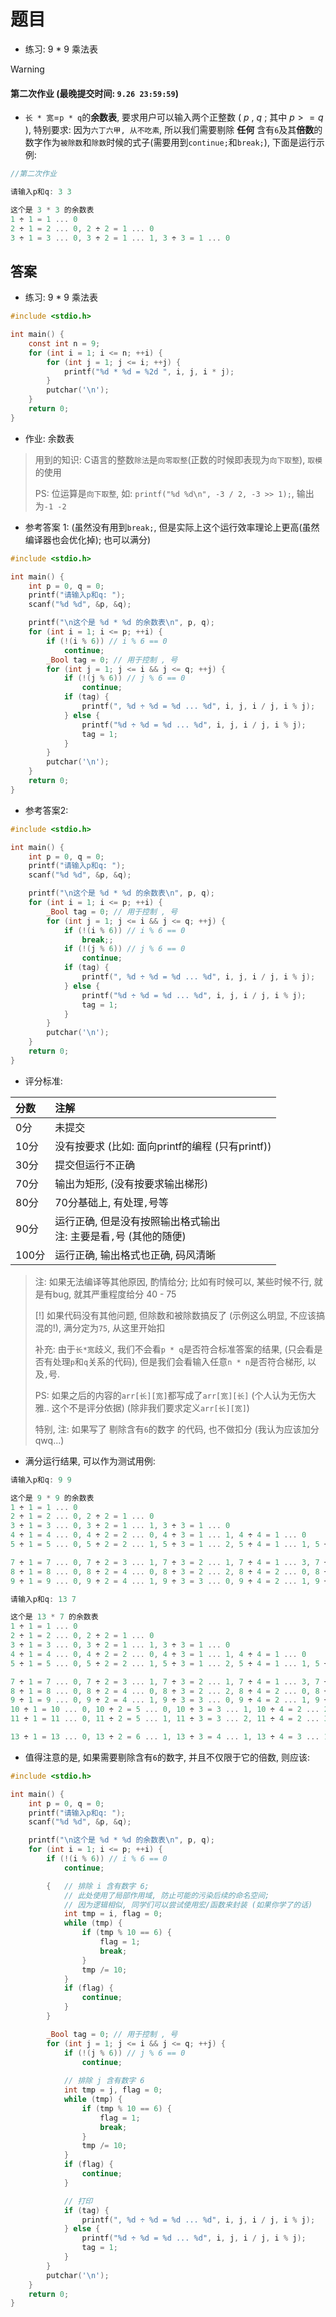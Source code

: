 # 题目

- 练习: 9 * 9 乘法表

> [!WARNING]
> #### 第二次作业 (最晚提交时间: `9.26 23:59:59`)

- `长 * 宽`=`p * q`的**余数表**, 要求用户可以输入两个正整数 ( $p$ , $q$ ; 其中 $p >= q$ ), 特别要求: 因为`六丁六甲, 从不吃素`, 所以我们需要剔除 **任何** 含有`6`及其**倍数**的数字作为`被除数`和`除数`时候的式子(需要用到`continue;`和`break;`), 下面是运行示例:

```C
//第二次作业

请输入p和q: 3 3

这个是 3 * 3 的余数表
1 ÷ 1 = 1 ... 0
2 ÷ 1 = 2 ... 0, 2 ÷ 2 = 1 ... 0
3 ÷ 1 = 3 ... 0, 3 ÷ 2 = 1 ... 1, 3 ÷ 3 = 1 ... 0
```

## 答案

- 练习: 9 * 9 乘法表

```C
#include <stdio.h>

int main() {
    const int n = 9;
    for (int i = 1; i <= n; ++i) {
        for (int j = 1; j <= i; ++j) {
            printf("%d * %d = %2d ", i, j, i * j);
        }
        putchar('\n');
    }
    return 0;
}
```

- 作业: 余数表

> 用到的知识: C语言的整数`除法`是`向零取整`(正数的时候即表现为`向下取整`), `取模`的使用
>
> PS: 位运算是`向下取整`, 如: `printf("%d %d\n", -3 / 2, -3 >> 1);`, 输出为`-1 -2`

- 参考答案 1: (虽然没有用到`break;`, 但是实际上这个运行效率理论上更高(虽然编译器也会优化掉); 也可以满分)
```C
#include <stdio.h>

int main() {
    int p = 0, q = 0;
    printf("请输入p和q: ");
    scanf("%d %d", &p, &q);

    printf("\n这个是 %d * %d 的余数表\n", p, q);
    for (int i = 1; i <= p; ++i) {
        if (!(i % 6)) // i % 6 == 0
            continue;
        _Bool tag = 0; // 用于控制 , 号
        for (int j = 1; j <= i && j <= q; ++j) {
            if (!(j % 6)) // j % 6 == 0
                continue;
            if (tag) {
                printf(", %d ÷ %d = %d ... %d", i, j, i / j, i % j);
            } else {
                printf("%d ÷ %d = %d ... %d", i, j, i / j, i % j);
                tag = 1;
            }
        }
        putchar('\n');
    }
    return 0;
}
```

- 参考答案2:
```C
#include <stdio.h>

int main() {
    int p = 0, q = 0;
    printf("请输入p和q: ");
    scanf("%d %d", &p, &q);

    printf("\n这个是 %d * %d 的余数表\n", p, q);
    for (int i = 1; i <= p; ++i) {
        _Bool tag = 0; // 用于控制 , 号
        for (int j = 1; j <= i && j <= q; ++j) {
            if (!(i % 6)) // i % 6 == 0
                break;;
            if (!(j % 6)) // j % 6 == 0
                continue;
            if (tag) {
                printf(", %d ÷ %d = %d ... %d", i, j, i / j, i % j);
            } else {
                printf("%d ÷ %d = %d ... %d", i, j, i / j, i % j);
                tag = 1;
            }
        }
        putchar('\n');
    }
    return 0;
}
```

- 评分标准:

|分数|注解|
|:-|:-|
|0分|未提交|
|10分|没有按要求 (比如: 面向printf的编程 (只有printf))|
|30分|提交但运行不正确|
|70分|输出为矩形, (没有按要求输出梯形)|
|80分|70分基础上, 有处理`,`号等|
|90分|运行正确, 但是没有按照输出格式输出<br>注: 主要是看`,`号 (其他的随便)|
|100分|运行正确, 输出格式也正确, 码风清晰|

> 注: 如果无法编译等其他原因, 酌情给分; 比如有时候可以, 某些时候不行, 就是有bug, 就其严重程度给分 40 - 75
>
> [!] 如果代码没有其他问题, 但除数和被除数搞反了 (示例这么明显, 不应该搞混的!), 满分定为`75`, 从这里开始扣
>
> 补充: 由于`长*宽`歧义, 我们不会看`p * q`是否符合标准答案的结果, (只会看是否有处理`p`和`q`关系的代码), 但是我们会看输入任意`n * n`是否符合梯形, 以及`,`号.
>
> PS: 如果之后的内容的`arr[长][宽]`都写成了`arr[宽][长]` (个人认为无伤大雅.. 这个不是评分依据) (除非我们要求定义`arr[长][宽]`)
>
> 特别, 注: 如果写了 剔除含有`6`的数字 的代码, 也不做扣分 (我认为应该加分 qwq...)

- 满分运行结果, 可以作为测试用例:
```C
请输入p和q: 9 9

这个是 9 * 9 的余数表
1 ÷ 1 = 1 ... 0
2 ÷ 1 = 2 ... 0, 2 ÷ 2 = 1 ... 0
3 ÷ 1 = 3 ... 0, 3 ÷ 2 = 1 ... 1, 3 ÷ 3 = 1 ... 0
4 ÷ 1 = 4 ... 0, 4 ÷ 2 = 2 ... 0, 4 ÷ 3 = 1 ... 1, 4 ÷ 4 = 1 ... 0
5 ÷ 1 = 5 ... 0, 5 ÷ 2 = 2 ... 1, 5 ÷ 3 = 1 ... 2, 5 ÷ 4 = 1 ... 1, 5 ÷ 5 = 1 ... 0

7 ÷ 1 = 7 ... 0, 7 ÷ 2 = 3 ... 1, 7 ÷ 3 = 2 ... 1, 7 ÷ 4 = 1 ... 3, 7 ÷ 5 = 1 ... 2, 7 ÷ 7 = 1 ... 0
8 ÷ 1 = 8 ... 0, 8 ÷ 2 = 4 ... 0, 8 ÷ 3 = 2 ... 2, 8 ÷ 4 = 2 ... 0, 8 ÷ 5 = 1 ... 3, 8 ÷ 7 = 1 ... 1, 8 ÷ 8 = 1 ... 0
9 ÷ 1 = 9 ... 0, 9 ÷ 2 = 4 ... 1, 9 ÷ 3 = 3 ... 0, 9 ÷ 4 = 2 ... 1, 9 ÷ 5 = 1 ... 4, 9 ÷ 7 = 1 ... 2, 9 ÷ 8 = 1 ... 1, 9 ÷ 9 = 1 ... 0
```

```C
请输入p和q: 13 7

这个是 13 * 7 的余数表
1 ÷ 1 = 1 ... 0
2 ÷ 1 = 2 ... 0, 2 ÷ 2 = 1 ... 0
3 ÷ 1 = 3 ... 0, 3 ÷ 2 = 1 ... 1, 3 ÷ 3 = 1 ... 0
4 ÷ 1 = 4 ... 0, 4 ÷ 2 = 2 ... 0, 4 ÷ 3 = 1 ... 1, 4 ÷ 4 = 1 ... 0
5 ÷ 1 = 5 ... 0, 5 ÷ 2 = 2 ... 1, 5 ÷ 3 = 1 ... 2, 5 ÷ 4 = 1 ... 1, 5 ÷ 5 = 1 ... 0

7 ÷ 1 = 7 ... 0, 7 ÷ 2 = 3 ... 1, 7 ÷ 3 = 2 ... 1, 7 ÷ 4 = 1 ... 3, 7 ÷ 5 = 1 ... 2, 7 ÷ 7 = 1 ... 0
8 ÷ 1 = 8 ... 0, 8 ÷ 2 = 4 ... 0, 8 ÷ 3 = 2 ... 2, 8 ÷ 4 = 2 ... 0, 8 ÷ 5 = 1 ... 3, 8 ÷ 7 = 1 ... 1
9 ÷ 1 = 9 ... 0, 9 ÷ 2 = 4 ... 1, 9 ÷ 3 = 3 ... 0, 9 ÷ 4 = 2 ... 1, 9 ÷ 5 = 1 ... 4, 9 ÷ 7 = 1 ... 2
10 ÷ 1 = 10 ... 0, 10 ÷ 2 = 5 ... 0, 10 ÷ 3 = 3 ... 1, 10 ÷ 4 = 2 ... 2, 10 ÷ 5 = 2 ... 0, 10 ÷ 7 = 1 ... 3
11 ÷ 1 = 11 ... 0, 11 ÷ 2 = 5 ... 1, 11 ÷ 3 = 3 ... 2, 11 ÷ 4 = 2 ... 3, 11 ÷ 5 = 2 ... 1, 11 ÷ 7 = 1 ... 4

13 ÷ 1 = 13 ... 0, 13 ÷ 2 = 6 ... 1, 13 ÷ 3 = 4 ... 1, 13 ÷ 4 = 3 ... 1, 13 ÷ 5 = 2 ... 3, 13 ÷ 7 = 1 ... 6
```

- 值得注意的是, 如果需要剔除含有`6`的数字, 并且不仅限于它的倍数, 则应该:

```C
#include <stdio.h>

int main() {
    int p = 0, q = 0;
    printf("请输入p和q: ");
    scanf("%d %d", &p, &q);

    printf("\n这个是 %d * %d 的余数表\n", p, q);
    for (int i = 1; i <= p; ++i) {
        if (!(i % 6)) // i % 6 == 0
            continue;

        {   // 排除 i 含有数字 6; 
            // 此处使用了局部作用域, 防止可能的污染后续的命名空间; 
            // 因为逻辑相似, 同学们可以尝试使用宏/函数来封装 (如果你学了的话)
            int tmp = i, flag = 0;
            while (tmp) {
                if (tmp % 10 == 6) {
                    flag = 1;
                    break;
                }
                tmp /= 10;
            }
            if (flag) {
                continue;
            }
        }

        _Bool tag = 0; // 用于控制 , 号
        for (int j = 1; j <= i && j <= q; ++j) {
            if (!(j % 6)) // j % 6 == 0
                continue;
            
            // 排除 j 含有数字 6
            int tmp = j, flag = 0;
            while (tmp) {
                if (tmp % 10 == 6) {
                    flag = 1;
                    break;
                }
                tmp /= 10;
            }
            if (flag) {
                continue;
            }

            // 打印
            if (tag) {
                printf(", %d ÷ %d = %d ... %d", i, j, i / j, i % j);
            } else {
                printf("%d ÷ %d = %d ... %d", i, j, i / j, i % j);
                tag = 1;
            }
        }
        putchar('\n');
    }
    return 0;
}
```